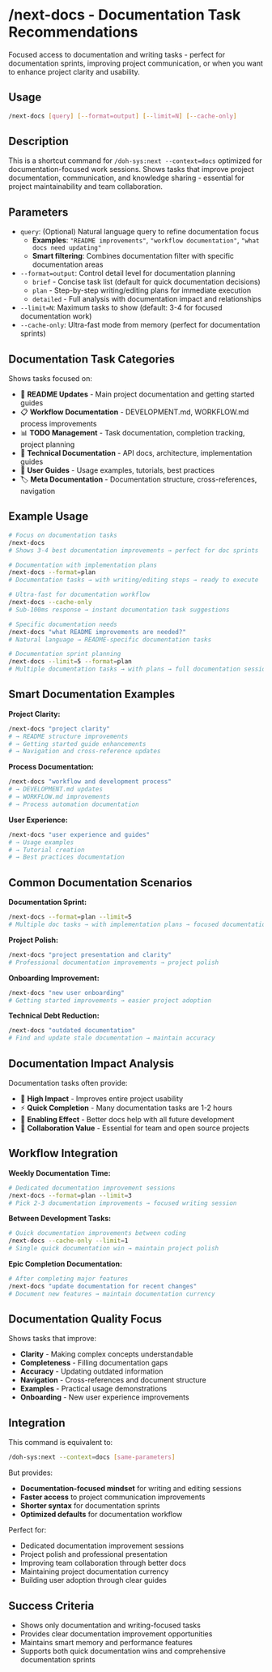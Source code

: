 # /next-docs - Documentation Task Recommendations

Focused access to documentation and writing tasks - perfect for documentation sprints, improving project communication, or when you want to enhance project clarity and usability.

## Usage

```bash
/next-docs [query] [--format=output] [--limit=N] [--cache-only]
```

## Description

This is a shortcut command for `/doh-sys:next --context=docs` optimized for documentation-focused work sessions. Shows tasks that improve project documentation, communication, and knowledge sharing - essential for project maintainability and team collaboration.

## Parameters

- `query`: (Optional) Natural language query to refine documentation focus
  - **Examples**: `"README improvements"`, `"workflow documentation"`, `"what docs need updating"`
  - **Smart filtering**: Combines documentation filter with specific documentation areas
- `--format=output`: Control detail level for documentation planning
  - `brief` - Concise task list (default for quick documentation decisions)
  - `plan` - Step-by-step writing/editing plans for immediate execution
  - `detailed` - Full analysis with documentation impact and relationships
- `--limit=N`: Maximum tasks to show (default: 3-4 for focused documentation work)
- `--cache-only`: Ultra-fast mode from memory (perfect for documentation sprints)

## Documentation Task Categories

Shows tasks focused on:
- 📝 **README Updates** - Main project documentation and getting started guides
- 📋 **Workflow Documentation** - DEVELOPMENT.md, WORKFLOW.md process improvements
- 📊 **TODO Management** - Task documentation, completion tracking, project planning
- 🔧 **Technical Documentation** - API docs, architecture, implementation guides
- 📖 **User Guides** - Usage examples, tutorials, best practices
- 🏷️ **Meta Documentation** - Documentation structure, cross-references, navigation

## Example Usage

```bash
# Focus on documentation tasks
/next-docs
# Shows 3-4 best documentation improvements → perfect for doc sprints

# Documentation with implementation plans  
/next-docs --format=plan
# Documentation tasks → with writing/editing steps → ready to execute

# Ultra-fast for documentation workflow
/next-docs --cache-only
# Sub-100ms response → instant documentation task suggestions

# Specific documentation needs
/next-docs "what README improvements are needed?"
# Natural language → README-specific documentation tasks

# Documentation sprint planning
/next-docs --limit=5 --format=plan
# Multiple documentation tasks → with plans → full documentation session
```

## Smart Documentation Examples

**Project Clarity:**
```bash
/next-docs "project clarity"
# → README structure improvements
# → Getting started guide enhancements  
# → Navigation and cross-reference updates
```

**Process Documentation:**
```bash
/next-docs "workflow and development process"
# → DEVELOPMENT.md updates
# → WORKFLOW.md improvements
# → Process automation documentation
```

**User Experience:**
```bash
/next-docs "user experience and guides"
# → Usage examples
# → Tutorial creation
# → Best practices documentation
```

## Common Documentation Scenarios

**Documentation Sprint:**
```bash
/next-docs --format=plan --limit=5
# Multiple doc tasks → with implementation plans → focused documentation session
```

**Project Polish:**
```bash
/next-docs "project presentation and clarity"
# Professional documentation improvements → project polish
```

**Onboarding Improvement:**
```bash
/next-docs "new user onboarding"
# Getting started improvements → easier project adoption
```

**Technical Debt Reduction:**
```bash
/next-docs "outdated documentation"
# Find and update stale documentation → maintain accuracy
```

## Documentation Impact Analysis

Documentation tasks often provide:
- 🎯 **High Impact** - Improves entire project usability
- ⚡ **Quick Completion** - Many documentation tasks are 1-2 hours
- 🔗 **Enabling Effect** - Better docs help with all future development
- 👥 **Collaboration Value** - Essential for team and open source projects

## Workflow Integration

**Weekly Documentation Time:**
```bash
# Dedicated documentation improvement sessions
/next-docs --format=plan --limit=3
# Pick 2-3 documentation improvements → focused writing session
```

**Between Development Tasks:**
```bash
# Quick documentation improvements between coding
/next-docs --cache-only --limit=1
# Single quick documentation win → maintain project polish
```

**Epic Completion Documentation:**
```bash
# After completing major features
/next-docs "update documentation for recent changes"
# Document new features → maintain documentation currency
```

## Documentation Quality Focus

Shows tasks that improve:
- **Clarity** - Making complex concepts understandable
- **Completeness** - Filling documentation gaps
- **Accuracy** - Updating outdated information  
- **Navigation** - Cross-references and document structure
- **Examples** - Practical usage demonstrations
- **Onboarding** - New user experience improvements

## Integration

This command is equivalent to:
```bash
/doh-sys:next --context=docs [same-parameters]
```

But provides:
- **Documentation-focused mindset** for writing and editing sessions
- **Faster access** to project communication improvements
- **Shorter syntax** for documentation sprints
- **Optimized defaults** for documentation workflow

Perfect for:
- Dedicated documentation improvement sessions
- Project polish and professional presentation
- Improving team collaboration through better docs
- Maintaining project documentation currency
- Building user adoption through clear guides

## Success Criteria

- Shows only documentation and writing-focused tasks
- Provides clear documentation improvement opportunities
- Maintains smart memory and performance features
- Supports both quick documentation wins and comprehensive documentation sprints